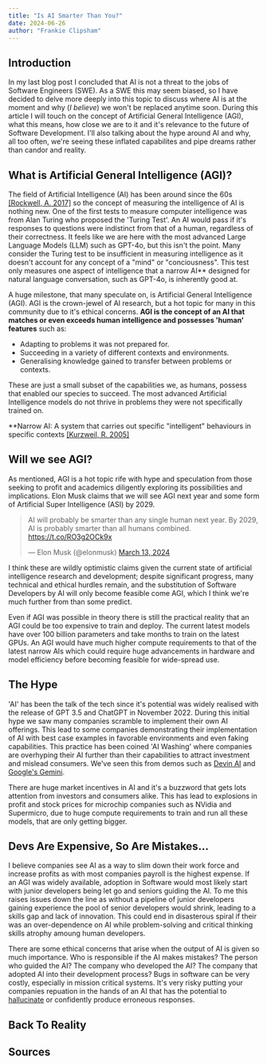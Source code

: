 ```yaml
---
title: "Is AI Smarter Than You?"
date: 2024-06-26
author: "Frankie Clipsham"
---
```


<!--
Things to mention:


 -->

## Introduction

In my last blog post I concluded that AI is not a threat to the jobs of Software Engineers (SWE). As a SWE this may seem biased, so I have decided to delve more deeply into this topic to discuss where AI is at the moment and why (_I believe_) we won't be replaced anytime soon. During this article I will touch on the concept of Artificial General Intelligence (AGI), what this means, how close we are to it and it's relevance to the future of Software Development. I'll also talking about the hype around AI and why, all too often, we're seeing these inflated capabilites and pipe dreams rather than candor and reality.

## What is Artificial General Intelligence (AGI)?

The field of Artificial Intelligence (AI) has been around since the 60s [[Rockwell, A. 2017]](https://sitn.hms.harvard.edu/flash/2017/history-artificial-intelligence/) so the concept of measuring the intelligence of AI is nothing new. One of the first tests to measure computer intelligence was from Alan Turing who proposed the 'Turing Test'. An AI would pass if it's responses to questions were indistinct from that of a human, regardless of their correctness. It feels like we are here with the most advanced Large Language Models (LLM) such as GPT-4o, but this isn't the point. Many consider the Turing test to be insufficient in measuring intelligence as it doesn't account for any concept of a "mind" or "conciousness". This test only measures one aspect of intelligence that a narrow AI\*\* designed for natural language conversation, such as GPT-4o, is inherently good at.

A huge milestone, that many speculate on, is Artificial General Intelligence (AGI). AGI is the crown-jewel of AI research, but a hot topic for many in this community due to it's ethical concerns. **AGI is the concept of an AI that matches or even exceeds human intelligence and possesses 'human' features** such as:

- Adapting to problems it was not prepared for.
- Succeeding in a variety of different contexts and environments.
- Generalising knowledge gained to transfer between problems or contexts.

These are just a small subset of the capabilities we, as humans, possess that enabled our species to succeed. The most advanced Artificial Intelligence models do not thrive in problems they were not specifically trained on.

\*\*Narrow AI: A system that carries out specific "intelligent" behaviours in specific contexts [[Kurzweil, R. 2005]]()

## Will we see AGI?

<!--
- Elon Musk's claims
- Academics claims (find X rant)
- If we see AGI then we may see a move towards AI replacing devs
- Very contested topic, so I won't draw too many conclusions. Many academic papers have defined what is required to consider this.
- There are challenges that AI cannot complete
- Surely the if AI can only complete a subset of challenges a human can complete than it cannot be considered generally intelligent
- The ability to adapt and infer with limited information and in different environments is what makes humans excel and where AI has shortfalls
- Compute and energy
 -->

As mentioned, AGI is a hot topic rife with hype and speculation from those seeking to profit and academics diligently exploring its possibilities and implications.
Elon Musk claims that we will see AGI next year and some form of Artificial Super Intelligence (ASI) by 2029.

<blockquote class="twitter-tweet"><p lang="en" dir="ltr">AI will probably be smarter than any single human next year. By 2029, AI is probably smarter than all humans combined. <a href="https://t.co/RO3g2OCk9x">https://t.co/RO3g2OCk9x</a></p>&mdash; Elon Musk (@elonmusk) <a href="https://twitter.com/elonmusk/status/1767738797276451090?ref_src=twsrc%5Etfw">March 13, 2024</a></blockquote> <script async src="https://platform.twitter.com/widgets.js" charset="utf-8"></script>

I think these are wildly optimistic claims given the current state of artificial intelligence research and development;
despite significant progress, many technical and ethical hurdles remain, and the substitution of Software Developers by AI will only become feasible come AGI, which I think we're much further from than some predict.

Even if AGI was possible in theory there is still the practical reality that an AGI could be too expensive to train and deploy. The current latest models have over 100 billion parameters and take months to train on the latest GPUs. An AGI would have much higher compute requirements to that of the latest narrow AIs which could require huge advancements in hardware and model efficiency before becoming feasible for wide-spread use.

## The Hype

<!--
  - The market incentives to make AI profitiable and desire to hype as much as possible. Sometimes further than it's capabilities.
  - Faked demos with best case examples, AI in the best environments with the most favorable examples/test data
  - Devin AI
  - Gemini fakes
  - Rabbit R1
  - NVidia most valuable company in world
  - Overhype until people realise capabilities
  - Investors love the AI buzzword
  - Hire less workers
   -->

'AI' has been the talk of the tech since it's potential was widely realised with the release of GPT 3.5 and ChatGPT in November 2022. During this initial hype we saw many companies scramble to implement their own AI offerings. This lead to some companies demonstrating their implementation of AI with best case examples in favorable environments and even faking capabilities. This practice has been coined 'AI Washing' where companies are overhyping their AI further than their capabilities to attract investment and mislead consumers. We've seen this from demos such as [Devin AI](https://youtu.be/tNmgmwEtoWE) and [Google's Gemini](https://www.theregister.com/2023/12/11/ai_in_brief/).

There are huge market incentives in AI and it's a buzzword that gets lots attention from investors and consumers alike. This has lead to explosions in profit and stock prices for microchip companies such as NVidia and Supermicro, due to huge compute requirements to train and run all these models, that are only getting bigger.

## Devs Are Expensive, So Are Mistakes...

<!--
- Candid about how good AI actually is
- Emotional aspect
- Middle management held accountable if they're the ones instructing AI
- Ethical issues with AGI
  -->
I believe companies see AI as a way to slim down their work force and increase profits as with most companies payroll is the highest expense. If an AGI was widely available, adoption in Software would most likely start with junior developers being let go and seniors guiding the AI. To me this raises issues down the line as without a pipeline of junior developers gaining experience the pool of senior developers would shrink, leading to a skills gap and lack of innovation. This could end in disasterous spiral if their was an over-dependence on AI while problem-solving and critical thinking skills atrophy amoung human developers.

There are some ethical concerns that arise when the output of AI is given so much importance. Who is responsible if the AI makes mistakes? The person who guided the AI? The company who developed the AI? The company that adopted AI into their development process? Bugs in software can be very costly, especially in mission critical systems. It's very risky putting your companies repuation in the hands of an AI that has the potential to [hallucinate](https://www.ibm.com/topics/ai-hallucinations) or confidently produce erroneous responses.


## Back To Reality

<!--
- I honestly think AI is great, I think it will be the biggest disruptor since the internet and has huge potential
- Save t
 -->

## Sources

